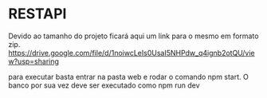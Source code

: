 # RESTAPI
Devido ao tamanho do projeto ficará aqui um link para o mesmo em formato zip.
https://drive.google.com/file/d/1noiwcLeIs0UsaI5NHPdw_q4ignb2otQU/view?usp=sharing

para executar basta entrar na pasta web e rodar o comando npm start.
O banco por sua vez deve ser executado como npm run dev
